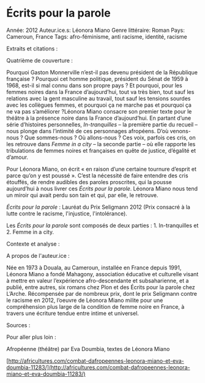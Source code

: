 # Écrits pour la parole

Année: 2012
Auteur.ice.s: Léonora Miano
Genre littéraire: Roman
Pays: Cameroun, France
Tags: afro-féminisme, anti racisme, identité, racisme

Extraits et citations : 

Quatrième de couverture : 

Pourquoi Gaston Monnerville n’est-il pas devenu président de la République française ? Pourquoi cet homme politique, président du Sénat de 1959 à 1968, est-il si mal connu dans son propre pays ? Et pourquoi, pour les femmes noires dans la France d’aujourd’hui, tout va très bien, tout sauf les relations avec la gent masculine au travail, tout sauf les tensions sourdes avec les collègues femmes, et pourquoi ça ne marche pas et pourquoi ça ne va pas s’améliorer ?Léonora Miano consacre son premier texte pour le théâtre à la présence noire dans la France d’aujourd’hui. En partant d’une série d’histoires personnelles, *In-tranquilles* – la première partie du recueil – nous plonge dans l’intimité de ces personnages afropéens. D’où venons-nous ? Que sommes-nous ? Où allons-nous ? Ces voix, parfois ces cris, on les retrouve dans *Femme in a city* – la seconde partie – où elle rapporte les tribulations de femmes noires et françaises en quête de justice, d’égalité et d’amour.

Pour Léonora Miano, on écrit « en raison d’une certaine tournure d’esprit et parce qu’on y est poussé ». C’est la nécessité de faire entendre des cris étouffés, de rendre audibles des paroles proscrites, qui la pousse aujourd’hui à nous livrer ces *Écrits pour la parole*. Léonora Miano nous tend un miroir qui avait perdu son tain et qui, par elle, le retrouve.

*Écrits pour la parole* : Lauréat du Prix Seligmann 2012 (Prix consacré à la lutte contre le racisme, l'injustice, l'intolérance).

Les *Écrits pour la parole* sont composés de deux parties : 1. In-tranquilles et 2. Femme in a city.

Contexte et analyse : 

A propos de l'auteur.ice :

Née en 1973 à Douala, au Cameroun, installée en France depuis 1991, Léonora Miano a fondé Mahagony, association éducative et culturelle visant à mettre en valeur l’expérience afro-descendante et subsaharienne, et a publié, entre autres, six romans chez Plon et des Écrits pour la parole chez L’Arche. Récompensée par de nombreux prix, dont le prix Seligmann contre le racisme en 2012, l’oeuvre de Léonora Miano milite pour une compréhension plus large de la condition de femme noire en France, à travers une écriture tendue entre intime et universel.

Sources : 

Pour aller plus loin :

Afropéenne (théâtre) par Eva Doumbia, textes de Léonora Miano

[http://africultures.com/combat-dafropeennes-leonora-miano-et-eva-doumbia-11283/](http://africultures.com/combat-dafropeennes-leonora-miano-et-eva-doumbia-11283/)